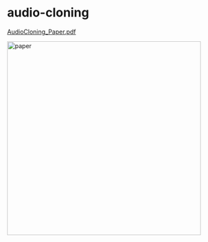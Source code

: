 # audio-cloning

[AudioCloning_Paper.pdf](https://github.com/JODGEW/audio-cloning/files/14984915/AudioCloning_Paper.pdf)

<img width="451" alt="paper" src="https://github.com/JODGEW/audio-cloning/assets/47671565/18ea29c8-20c1-499e-82cf-d7071e1402d5">
